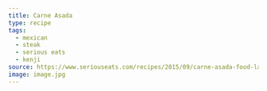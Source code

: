 ```yaml
---
title: Carne Asada
type: recipe
tags:
  - mexican
  - steak
  - serious eats
  - kenji
source: https://www.seriouseats.com/recipes/2015/09/carne-asada-food-lab-recipe-kenji.html
image: image.jpg
---
```

